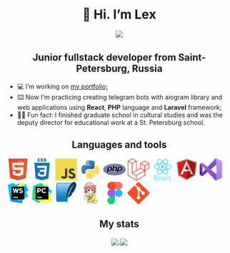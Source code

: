 <h1 align="center">👋 Hi. I’m Lex</h1>
<div id="header" align="center">
  <img src="https://media.giphy.com/media/v1.Y2lkPTc5MGI3NjExMWEzYXNkMXE3cHl2ZnUzY25zbnQydjA2Zjg3azVuOWd6Nnk4NDV3eSZlcD12MV9pbnRlcm5hbF9naWZfYnlfaWQmY3Q9Zw/2IudUHdI075HL02Pkk/giphy.gif" width="200"/>
</div>
<h2 align="center">Junior fullstack developer from Saint-Petersburg, Russia</h2>
<ul>
<li>💻 I’m working on <a href="https://xelvhk.github.io/aboutme/">my portfolio;</a></li>
<li>⌨️ Now I'm practicing creating telegram bots with aiogram library and web applications using <strong>React</strong>, <strong>PHP</strong> language and <strong>Laravel</strong> framework;</li>
<li>👨‍🎓 Fun fact: I finished graduate school in cultural studies and was the deputy director for educational work at a St. Petersburg school.</li>

</ul>
<h2 align="center">Languages and tools</h2>
<div>
<img src="https://github.com/devicons/devicon/blob/master/icons/html5/html5-original.svg" title="HTML5" alt="HTML" width="50" height="50"/>
<img src="https://github.com/devicons/devicon/blob/master/icons/css3/css3-plain-wordmark.svg"  title="CSS3" alt="CSS" width="50" height="50"/>
<img src="https://github.com/devicons/devicon/blob/master/icons/javascript/javascript-original.svg" title="JavaScript" alt="JavaScript" width="50" height="50"/>
<img src="https://github.com/devicons/devicon/blob/master/icons/python/python-original.svg" title="Python" alt="Python" width="50" height="50"/>
<img src="https://github.com/devicons/devicon/blob/master/icons/php/php-original.svg" title="PHP" **alt="PHP" width="50" height="50"/>
<img src="https://github.com/devicons/devicon/blob/master/icons/laravel/laravel-original.svg" title="Laravel" **alt="Laravel" width="50" height="50"/>
<img src="https://github.com/devicons/devicon/blob/master/icons/react/react-original-wordmark.svg" title="React" alt="React" width="50" height="50"/>
<img src="https://github.com/devicons/devicon/blob/master/icons/angularjs/angularjs-original.svg" title="Angular" alt="Angular" width="50" height="50"/>
<img src="https://github.com/devicons/devicon/blob/master/icons/visualstudio/visualstudio-original.svg" title="Visual Studio" alt="Visual Studio" width="50" height="50"/>
<img src="https://github.com/devicons/devicon/blob/master/icons/webstorm/webstorm-original.svg" title="Webstorm" alt="Webstorm" width="50" height="50"/>
<img src="https://github.com/devicons/devicon/blob/master/icons/pycharm/pycharm-original.svg" title="Pycharm" alt="Pycharm" width="50" height="50"/>
<img src="https://github.com/devicons/devicon/blob/master/icons/sqlite/sqlite-original.svg" title="SQLite" alt="SQLite" width="50" height="50"/>
<img src="https://github.com/devicons/devicon/blob/master/icons/renpy/renpy-original.svg" title="RenPy" alt="RenPy" width="50" height="50"/>
<img src="https://github.com/devicons/devicon/blob/master/icons/figma/figma-original.svg" title="Figma" alt="Figma" width="50" height="50"/>
<img src="https://github.com/devicons/devicon/blob/master/icons/git/git-original.svg" title="Git" alt="Git" width="50" height="50"/>
</div>

<h2 align="center">My stats</h2>
<div  align="center">
<a href="https://github.com/xelvhk">
  <img height=200 align="center" src="https://github-readme-streak-stats.herokuapp.com?user=xelvhk&theme=gotham&border_radius=4" />
</a>
<a href="https://github.com/xelvhk">
  <img height=200 align="center" src="https://github-readme-stats.vercel.app/api/top-langs/?username=xelvhk&size_weight=0.5&count_weight=0.5&theme=gotham" />
</a>
</div>
